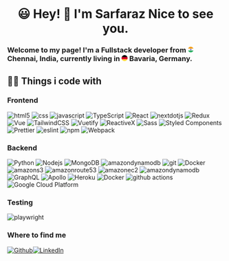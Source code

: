 <h1 align="center">😃 Hey! 👋 I'm Sarfaraz Nice to see you.</h1>

<h3>Welcome to my page! I'm a Fullstack developer from <img src="./icons/india.png" width="14"/> <b>Chennai, India</b>, currently living in  <img src="./icons/germany.png" width="14"/> <b>Bavaria, Germany</b>. </p>
<h2>👨‍💻 Things i code with</h2>

<h3>Frontend</h3>
<p>
  <img alt="html5" src="https://img.shields.io/badge/-HTML5-E34F26?style=flat-square&logo=html5&logoColor=white" />
  <img alt="css" src="https://img.shields.io/badge/-CSS3-1572B6?style=flat-square&logo=css3&logoColor=white" />
  <img alt="javascript" src="https://img.shields.io/badge/-Javascript-F7DF1E?style=flat-square&logo=javascript&logoColor=white" />
  <img alt="TypeScript" src="https://img.shields.io/badge/-TypeScript-007ACC?style=flat-square&logo=typescript&logoColor=white" />
  <img alt="React" src="https://img.shields.io/badge/-React-45b8d8?style=flat-square&logo=react&logoColor=white" />
  <img alt="nextdotjs" src="https://img.shields.io/badge/-Next_JS-000000?style=flat-square&logo=nextdotjs&logoColor=white" />
  <img alt="Redux" src="https://img.shields.io/badge/-Redux-764ABC?style=flat-square&logo=redux&logoColor=white" />
  <img alt="Vue" src="https://img.shields.io/badge/-Vue3-4FC08D?style=flat-square&logo=vuedotjs&logoColor=white" />
  <img alt="TailwindCSS" src="https://img.shields.io/badge/-Tailwind_CSS-06B6D4?style=flat-square&logo=tailwindcss&logoColor=white" />
  <img alt="Vuetify" src="https://img.shields.io/badge/-Vuetify-1867C0?style=flat-square&logo=vuetify&logoColor=white" />

  <img alt="ReactiveX" src="https://img.shields.io/badge/-RxJs-B7178C?style=flat-square&logo=reactivex&logoColor=white" />
  <img alt="Sass" src="https://img.shields.io/badge/-Sass-CC6699?style=flat-square&logo=sass&logoColor=white" />
  <img alt="Styled Components" src="https://img.shields.io/badge/-Styled_Components-db7092?style=flat-square&logo=styled-components&logoColor=white" />
  <!-- <img alt="d3js" src="https://img.shields.io/badge/-D3.js-F9A03C?style=flat-square&logo=d3.js&logoColor=white" /> -->
  <img alt="Prettier" src="https://img.shields.io/badge/-Prettier-F7B93E?style=flat-square&logo=prettier&logoColor=white" />
  <img alt="eslint" src="https://img.shields.io/badge/-Eslint-4B32C3?style=flat-square&logo=eslint&logoColor=white" />
  <img alt="npm" src="https://img.shields.io/badge/-NPM-CB3837?style=flat-square&logo=npm&logoColor=white" />
  <img alt="Webpack" src="https://img.shields.io/badge/-Webpack-8DD6F9?style=flat-square&logo=webpack&logoColor=white" />
</p>

<h3>Backend</h3>
<p>
  <img alt="Python" src="https://img.shields.io/badge/-Python-3776AB?style=flat-square&logo=python&logoColor=white" />
  <img alt="Nodejs" src="https://img.shields.io/badge/-Nodejs-43853d?style=flat-square&logo=Node.js&logoColor=white" />
  <img alt="MongoDB" src="https://img.shields.io/badge/-MongoDB-13aa52?style=flat-square&logo=mongodb&logoColor=white" />
  <img alt="amazondynamodb" src="https://img.shields.io/badge/-Amazon_Dynamo_DB-4053D6?style=flat-square&logo=amazondynamodb&logoColor=white" />
  <img alt="git" src="https://img.shields.io/badge/-Git-F05032?style=flat-square&logo=git&logoColor=white" />
  <img alt="Docker" src="https://img.shields.io/badge/-Docker-2496ED?style=flat-square&logo=Docker&logoColor=white" />
  <img alt="amazons3" src="https://img.shields.io/badge/-Amazon S3-569A31?style=flat-square&logo=amazons3&logoColor=white" />
  <img alt="amazonroute53" src="https://img.shields.io/badge/-Amazon_Route_53-4053D6?style=flat-square&logo=amazonroute53&logoColor=white" />
  <img alt="amazonec2" src="https://img.shields.io/badge/-Amazon EC2-4053D6?style=flat-square&logo=amazonec2&logoColor=white" />
  <img alt="amazondynamodb" src="https://img.shields.io/badge/-Amazon_Dynamo_DB-4053D6?style=flat-square&logo=amazondynamodb&logoColor=white" />
  <img alt="GraphQL" src="https://img.shields.io/badge/-GraphQL-E10098?style=flat-square&logo=graphql&logoColor=white" />
  <img alt="Apollo" src="https://img.shields.io/badge/-Apollo%20GraphQL-311C87?style=flat-square&logo=apollo-graphql&logoColor=white" />
  <img alt="Heroku" src="https://img.shields.io/badge/-Heroku-430098?style=flat-square&logo=heroku&logoColor=white" />
  <img alt="Docker" src="https://img.shields.io/badge/-Docker-46a2f1?style=flat-square&logo=docker&logoColor=white" />
  <img alt="github actions" src="https://img.shields.io/badge/-Github_Actions-2088FF?style=flat-square&logo=github-actions&logoColor=white" />
  <img alt="Google Cloud Platform" src="https://img.shields.io/badge/-Google_Cloud_Platform-1a73e8?style=flat-square&logo=google-cloud&logoColor=white" />
</p>

<h3>Testing</h3>
<p>
  <img alt="playwright" src="https://img.shields.io/badge/-Playwright-2EAD33?style=flat-square&logo=google-playwright&logoColor=white" />
</p>

<h3>Where to find me</h3>
<p><a href="https://github.com/sarfaraz187" target="_blank"><img alt="Github" src="https://img.shields.io/badge/GitHub-%2312100E.svg?&style=for-the-badge&logo=Github&logoColor=white" /></a><a href="http://www.linkedin.com/in/mohammed-sarfaraz-g" target="_blank"><img alt="LinkedIn" src="https://img.shields.io/badge/linkedin-%230077B5.svg?&style=for-the-badge&logo=linkedin&logoColor=white" /></a>

</p>
